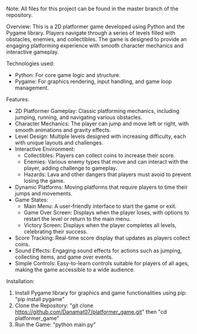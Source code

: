 Note: All files for this project can be found in the master branch of the repository.

Overview: This is a 2D platformer game developed using Python and the Pygame library. Players navigate through a series of levels filled with obstacles, enemies, and collectibles. The game is designed to provide an engaging platforming experience with smooth character mechanics and interactive gameplay.

Technologies used:
  - Python: For core game logic and structure.
  - Pygame: For graphics rendering, input handling, and game loop management.

Features:
  - 2D Platformer Gameplay: Classic platforming mechanics, including jumping, running, and navigating various obstacles.
  - Character Mechanics: The player can jump and move left or right, with smooth animations and gravity effects.
  - Level Design: Multiple levels designed with increasing difficulty, each with unique layouts and challenges.
  - Interactive Environment:
      - Collectibles: Players can collect coins to increase their score.
      - Enemies: Various enemy types that move and can interact with the player, adding challenge to gameplay.
      - Hazards: Lava and other dangers that players must avoid to prevent losing the game.
  - Dynamic Platforms: Moving platforms that require players to time their jumps and movements.
  - Game States:
      - Main Menu: A user-friendly interface to start the game or exit.
      - Game Over Screen: Displays when the player loses, with options to restart the level or return to the main menu.
      - Victory Screen: Displays when the player completes all levels, celebrating their success.
  - Score Tracking: Real-time score display that updates as players collect coins.
  - Sound Effects: Engaging sound effects for actions such as jumping, collecting items, and game over events.
  - Simple Controls: Easy-to-learn controls suitable for players of all ages, making the game accessible to a wide audience.

Installation:
  1. Install Pygame library for graphics and game functionalities using pip:  "pip install pygame"
  2. Clone the Repository: "git clone https://github.com/Danamat07/platformer_game.git" then "cd platformer_game"
  3. Run the Game:  "python main.py"
